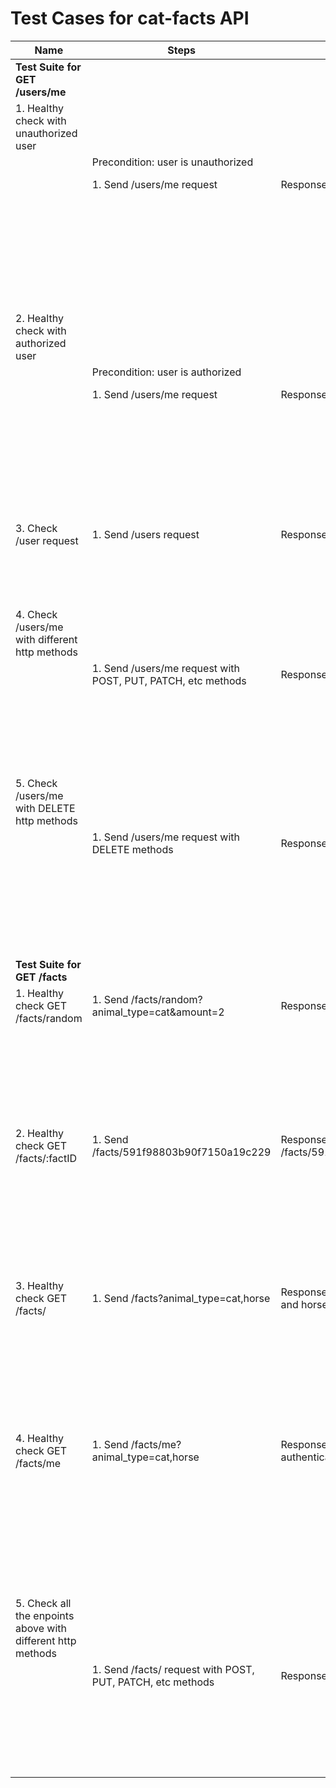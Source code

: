 # Test Cases for cat-facts API

| Name                                                        | Steps                                                             | Expected Results                                                       | Validations                                                                                        |
|-------------------------------------------------------------|-------------------------------------------------------------------|------------------------------------------------------------------------|----------------------------------------------------------------------------------------------------|
| **Test Suite for GET /users/me**                                |                                                                   |                                                                        |                                                                                                    |
| 1. Healthy check with unauthorized user                     |                                                                   |                                                                        |                                                                                                    |
|                                                             | Precondition: user is unauthorized                                |                                                                        |                                                                                                    |
|                                                             | 1. Send /users/me request                                         | Response: {"message":"Sign in first"}                                  | 1. Response should be a valid JSON                                                                 |
|                                                             |                                                                   |                                                                        | 2. Response should be in correct [user model](https://alexwohlbruck.github.io/cat-facts/docs/models/user.html) and [user endpoint description](https://alexwohlbruck.github.io/cat-facts/docs/endpoints/users.html)                                                            |
|                                                             |                                                                   |                                                                        | 3. Response should contain the message field with value "Sign in first"                            |
|                                                             |                                                                   |                                                                        | 4. HTTP status of the response should be 401                                                       |
| 2. Healthy check with authorized user                       |                                                                   |                                                                        |                                                                                                    |
|                                                             | Precondition: user is authorized                                  |                                                                        |                                                                                                    |
|                                                             | 1. Send /users/me request                                         | Response: in documentation                                             | 1. Response should be a valid JSON                                                                 |
|                                                             |                                                                   |                                                                        | 2. Response should be in correct [fact model](https://alexwohlbruck.github.io/cat-facts/docs/models/fact.html) and [fact endpoint description](https://alexwohlbruck.github.io/cat-facts/docs/endpoints/facts.html)                                                             |
|                                                             |                                                                   |                                                                        | 3. Response should contain name.first, name.last and email fields with correct values              |
|                                                             |                                                                   |                                                                        | 4. HTTP status of the response should be 200 or 304                                                |
| 3. Check /user request                                      | 1. Send /users request                                            | Response: Cannot GET /users/                                           | 1. Response should be a valid HTML                                                                 |
|                                                             |                                                                   |                                                                        | 2. Response should contain the correct message                                                     |
|                                                             |                                                                   |                                                                        | 4. HTTP status of the response should be 404                                                       |
| 4. Check /users/me with different http methods              |                                                                   |                                                                        |                                                                                                    |
|                                                             | 1. Send /users/me request with POST, PUT, PATCH,  etc methods     | Response: Cannot <METHOD> /users/me                                    | 1. Response should be a valid HTML                                                                 |
|                                                             |                                                                   |                                                                        | 2. Response should contain the correct message                                                     |
|                                                             |                                                                   |                                                                        | 4. HTTP status of the response should be 404                                                       |
|                                                             |                                                                   |                                                                        | 1. Response should be a valid HTML                                                                 |
| 5. Check /users/me with DELETE http methods                 |                                                                   |                                                                        |                                                                                                    |
|                                                             | 1. Send /users/me request with DELETE methods                     | Response: User has been deleted                                        | 1. Response should be a valid JSON                                                                 |
|                                                             |                                                                   |                                                                        | 2. Response should be in correct [user model](https://alexwohlbruck.github.io/cat-facts/docs/models/user.html) and [user endpoint description](https://alexwohlbruck.github.io/cat-facts/docs/endpoints/users.html)                                                            |
|                                                             |                                                                   |                                                                        | 3. Response should contain the field message                                                       |
|                                                             |                                                                   |                                                                        | 4. HTTP status of the response should be 200 or 404                                                |
| **Test Suite for GET /facts**                                |                                                                   |                                                                        |                                                                                                    |
| 1. Healthy check GET /facts/random                          | 1. Send /facts/random?animal_type=cat&amount=2                    | Response: two facts about the cats                                     | 1. Response should be a valid JSON                                                                 |
|                                                             |                                                                   |                                                                        | 2. Response should be in correct [fact model](https://alexwohlbruck.github.io/cat-facts/docs/models/fact.html) and [fact endpoint description](https://alexwohlbruck.github.io/cat-facts/docs/endpoints/facts.html)                                                  |
|                                                             |                                                                   |                                                                        | 3. Response should contain contain two elements                                                    |
|                                                             |                                                                   |                                                                        | 4. HTTP status of the response should be 200                                                       |
| 2. Healthy check GET /facts/:factID                         | 1. Send /facts/591f98803b90f7150a19c229                           | Response: /facts/591f98803b90f7150a19c229s                             | 1. Response should be a valid JSON                                                                 |
|                                                             |                                                                   |                                                                        | 2. Response should be in correct [fact model](https://alexwohlbruck.github.io/cat-facts/docs/models/fact.html) and [fact endpoint description](https://alexwohlbruck.github.io/cat-facts/docs/endpoints/facts.html)                                                  |
|                                                             |                                                                   |                                                                        | 3. Response should contain contain fact with id 591f98803b90f7150a19c229                           |
|                                                             |                                                                   |                                                                        | 4. HTTP status of the response should be 200                                                       |
| 3. Healthy check GET /facts/                                | 1. Send /facts?animal_type=cat,horse                              | Response: An array of Facts for cat and horse                          | 1. Response should be a valid JSON                                                                 |
|                                                             |                                                                   |                                                                        | 2. Response should be in correct [fact model](https://alexwohlbruck.github.io/cat-facts/docs/models/fact.html) and [fact endpoint description](https://alexwohlbruck.github.io/cat-facts/docs/endpoints/facts.html)                                                  |
|                                                             |                                                                   |                                                                        | 3. Response should contain contain array facts for the cat and horse                               |
|                                                             |                                                                   |                                                                        | 4. HTTP status of the response should be 200                                                       |
| 4. Healthy check GET /facts/me                              | 1. Send /facts/me?animal_type=cat,horse                           | Response: An array of Facts that the authenticated user has submitted. | 1. Response should be a valid JSON                                                                 |
|                                                             |                                                                   |                                                                        | 2. Response should be in correct [fact model](https://alexwohlbruck.github.io/cat-facts/docs/models/fact.html) and [fact endpoint description](https://alexwohlbruck.github.io/cat-facts/docs/endpoints/facts.html)                                                  |
|                                                             |                                                                   |                                                                        | 3. Response should contain contain array facts submitted by the current user for the cat and horse |
|                                                             |                                                                   |                                                                        | 4. HTTP status of the response should be 200                                                       |
| 5. Check all the enpoints above with different http methods |                                                                   |                                                                        |                                                                                                    |
|                                                             | 1. Send /facts/<path> request with POST, PUT, PATCH,  etc methods | Response: Cannot <METHOD> /fact/<method>                               | 1. Response should be a valid HTML                                                                 |
|                                                             |                                                                   |                                                                        | 2. Response should contain the correct message                                                     |
|                                                             |                                                                   |                                                                        | 4. HTTP status of the response should be 404                                                       |
|                                                             |                                                                   |                                                                        | 1. Response should be a valid HTML                                                                 |
